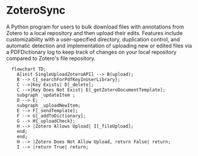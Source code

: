 # ZoteroSync
A Python program for users to bulk download files with annotations from Zotero to a local repository and then upload their edits. Features include customizability with a user-specified directory, duplication control, and automatic detection and implementation of uploading new or edited files via a PDFDictionary log to keep track of changes on your local repository compared to Zotero's file repository.

```mermaid
  flowchart TD;
    A[init SingleUploadZoteroAPI] --> B(upload);
    B --> C{_searchForPdfKeyInUserLibrary};
    C -->|Key Exists| D[_delete];
    C -->|Key Does Not Exist| E[_getZoteroDocumentTemplate];
    subgraph _updateItem ;
    D --> E;
    subgraph _uploadNewItem;
    E --> F[_sendTemplate];
    F --> G[_addToDictionary];
    G --> H{_uploadCheck};
    H --> |Zotero Allows Upload| I[_fileUpload];
    end;
    end;
    H --> |Zotero Does Not Allow Upload, return False| return;
    I --> |return True| return;
```